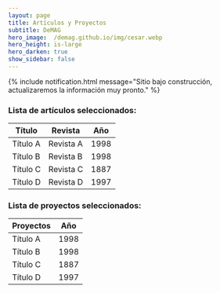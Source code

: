 ```yaml
---
layout: page
title: Artículos y Proyectos
subtitle: DeMAG
hero_image:  /demag.github.io/img/cesar.webp
hero_height: is-large
hero_darken: true
show_sidebar: false
---
```


{% include notification.html message="Sitio bajo construcción, actualizaremos la información muy pronto." %}

### Lista de artículos seleccionados:

| Título| Revista | Año |
| - | - | - |
| Título A | Revista A | 1998 |
| Título B | Revista B | 1998 |
| Título C | Revista C | 1887 |
| Título D | Revista D | 1997 |

### Lista de proyectos seleccionados:

| Proyectos| Año |
| - | - |
| Título A | 1998 |
| Título B | 1998 |
| Título C | 1887 |
| Título D | 1997 |
